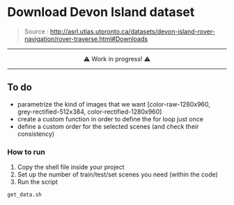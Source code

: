 # Download Devon Island dataset

> Source  : http://asrl.utias.utoronto.ca/datasets/devon-island-rover-navigation/rover-traverse.html#Downloads

---
<p align="center"> 
⚠️ Work in progress! ⚠️
</p>

---

## To do
- parametrize the kind of images that we want [color-raw-1280x960, grey-rectified-512x384, color-rectified-1280x960]
- create a custom function in order to define the for loop just once
- define a custom order for the selected scenes (and check their consistency)

### How to run
1. Copy the shell file inside your project
2. Set up the number of train/test/set scenes you need (within the code)
3. Run the script

```sh 
get_data.sh

